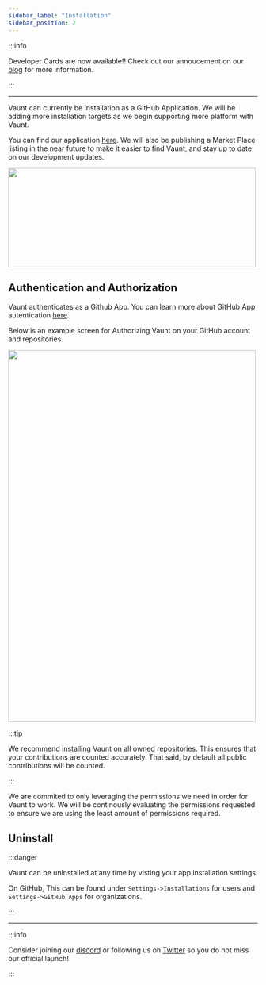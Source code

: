 ```yaml
---
sidebar_label: "Installation"
sidebar_position: 2
---
```


:::info

Developer Cards are now available!! Check out our annoucement on our [blog](https://blog.vaunt.dev/preview/6422751ff9009500083d142c) for more information.

:::

___

Vaunt can currently be installation as a GitHub Application. We will be adding more installation targets as we begin supporting more platform with Vaunt. 

You can find our application [here](https://github.com/apps/vauntdev). We will also be publishing a Market Place listing in the near future to make it easier to find Vaunt, and stay up to date on our development updates. 

<p>
    <img src={require('./assets/install_vaunt.png').default}  width="500" height="200"/>
</p>

## Authentication and Authorization

Vaunt authenticates as a Github App. You can learn more about GitHub App autentication [here](https://docs.github.com/en/apps/creating-github-apps/authenticating-with-a-github-app/about-authentication-with-a-github-app). 

Below is an example screen for Authorizing Vaunt on your GitHub account and repositories. 

<p>
    <img src={require('./assets/install_vaunt_permissions.png').default} width="500" height="750"/>
</p>

:::tip

We recommend installing Vaunt on all owned repositories. This ensures that your contributions are counted accurately. That said, by default all public contributions will be counted. 

:::

We are commited to only leveraging the permissions we need in order for Vaunt to work. We will be continously evaluating the permissions requested to ensure we are using the least amount of permissions required. 

## Uninstall

:::danger

Vaunt can be uninstalled at any time by visting your app installation settings. 

On GitHub, This can be found under `Settings->Installations` for users and `Settings->GitHub Apps` for organizations.  

:::

___

:::info

Consider joining our [discord](https://discord.gg/mn29Xkvry2) or following us on [Twitter](https://twitter.com/VauntDev)
so you do not miss our official launch!

:::
